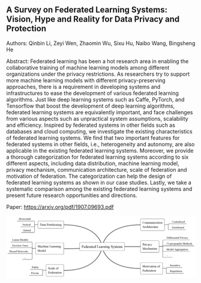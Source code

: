 ## A Survey on Federated Learning Systems: Vision, Hype and Reality for Data Privacy and Protection

Authors: Qinbin Li, Zeyi Wen, Zhaomin Wu, Sixu Hu, Naibo Wang, Bingsheng He

Abstract: Federated learning has been a hot research area in enabling the collaborative training of machine learning models among different organizations under the privacy restrictions. As researchers try to support more machine learning models with different privacy-preserving approaches, there is a requirement in developing systems and infrastructures to ease the development of various federated learning algorithms. Just like deep learning systems such as Caffe, PyTorch, and Tensorflow that boost the development of deep learning algorithms, federated learning systems are equivalently important, and face challenges from various aspects such as unpractical system assumptions, scalability and efficiency. Inspired by federated systems in other fields such as databases and cloud computing, we investigate the existing characteristics of federated learning systems. We find that two important features for federated systems in other fields, i.e., heterogeneity and autonomy, are also applicable in the existing federated learning systems. Moreover, we provide a thorough categorization for federated learning systems according to six different aspects, including data distribution, machine learning model, privacy mechanism, communication architecture, scale of federation and motivation of federation. The categorization can help the design of federated learning systems as shown in our case studies. Lastly, we take a systematic comparison among the existing federated learning systems and present future research opportunities and directions.

Paper: https://arxiv.org/pdf/1907.09693.pdf

![](taxonomy.png)
